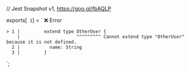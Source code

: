 // Jest Snapshot v1, https://goo.gl/fbAQLP

exports[` 1`] = `
❌ Error

    > 1 |         extend type OtherUser {
        |                     ^^^^^^^^^ Cannot extend type "OtherUser" because it is not defined.
      2 |           name: String
      3 |         }
`;
